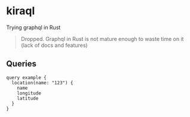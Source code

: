# kiraql

Trying graphql in Rust

> Dropped. Graphql in Rust is not mature enough to waste time on it (lack of docs and features)

## Queries
```
query example {
  location(name: "123") {
    name
    longitude
  	latitude
  }
}
```